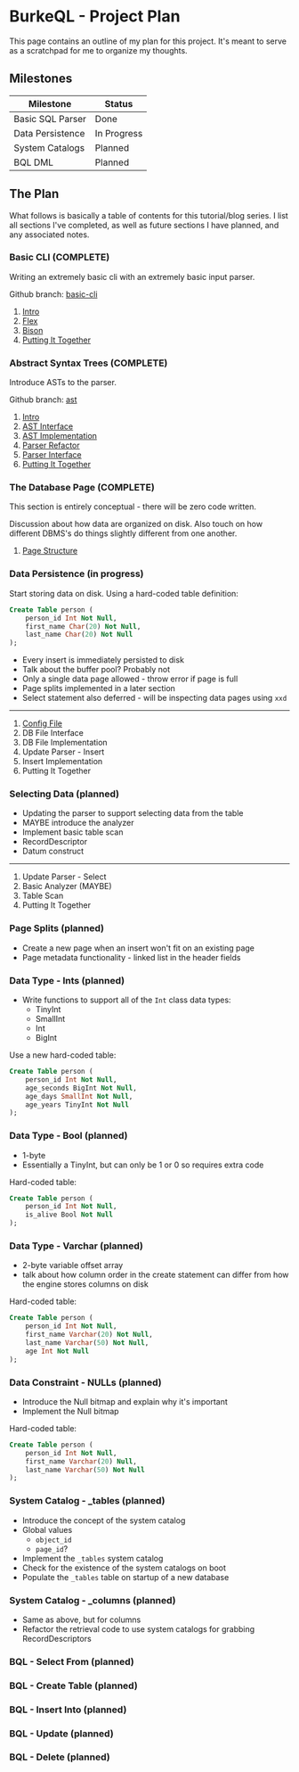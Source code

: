 # BurkeQL - Project Plan

This page contains an outline of my plan for this project. It's meant to serve as a scratchpad for me to organize my thoughts.

## Milestones

| Milestone | Status |
| --------- | ------ |
| Basic SQL Parser | Done |
| Data Persistence | In Progress |
| System Catalogs | Planned |
| BQL DML | Planned |

## The Plan

What follows is basically a table of contents for this tutorial/blog series. I list all sections I've completed, as well as future sections I have planned, and any associated notes.

### Basic CLI (COMPLETE)

Writing an extremely basic cli with an extremely basic input parser.

Github branch: [basic-cli](https://github.com/burke1791/burkeql-db/tree/basic-cli)

1. [Intro](../../01-basic-cli/intro)
1. [Flex](../../01-basic-cli/flex)
1. [Bison](../../01-basic-cli/bison)
1. [Putting It Together](../../01-basic-cli/putting-it-together)

### Abstract Syntax Trees (COMPLETE)

Introduce ASTs to the parser.

Github branch: [ast](https://github.com/burke1791/burkeql-db/tree/ast)

1. [Intro](../../02-ast/intro)
1. [AST Interface](../../02-ast/ast-interface)
1. [AST Implementation](../../02-ast/ast-implementation)
1. [Parser Refactor](../../02-ast/parser-refactor)
1. [Parser Interface](../../02-ast/parser-interface)
1. [Putting It Together](../../02-ast/putting-it-together)

### The Database Page (COMPLETE)

This section is entirely conceptual - there will be zero code written.

Discussion about how data are organized on disk. Also touch on how different DBMS's do things slightly different from one another.

1. [Page Structure](../../03-db-page/page-structure)

### Data Persistence (in progress)

Start storing data on disk. Using a hard-coded table definition:

```sql
Create Table person (
    person_id Int Not Null,
    first_name Char(20) Not Null,
    last_name Char(20) Not Null
);
```

- Every insert is immediately persisted to disk
- Talk about the buffer pool? Probably not
- Only a single data page allowed - throw error if page is full
- Page splits implemented in a later section
- Select statement also deferred - will be inspecting data pages using `xxd`

---

1. [Config File](../../04-data-persistence/config-file)
1. DB File Interface
1. DB File Implementation
1. Update Parser - Insert
1. Insert Implementation
1. Putting It Together

### Selecting Data (planned)

- Updating the parser to support selecting data from the table
- MAYBE introduce the analyzer
- Implement basic table scan
- RecordDescriptor
- Datum construct

---

1. Update Parser - Select
1. Basic Analyzer (MAYBE)
1. Table Scan
1. Putting It Together

### Page Splits (planned)

- Create a new page when an insert won't fit on an existing page
- Page metadata functionality - linked list in the header fields

### Data Type - Ints (planned)

- Write functions to support all of the `Int` class data types:
    - TinyInt
    - SmallInt
    - Int
    - BigInt

Use a new hard-coded table:

```sql
Create Table person (
    person_id Int Not Null,
    age_seconds BigInt Not Null,
    age_days SmallInt Not Null,
    age_years TinyInt Not Null
);
```

### Data Type - Bool (planned)

- 1-byte
- Essentially a TinyInt, but can only be 1 or 0 so requires extra code

Hard-coded table:

```sql
Create Table person (
    person_id Int Not Null,
    is_alive Bool Not Null
);
```

### Data Type - Varchar (planned)

- 2-byte variable offset array
- talk about how column order in the create statement can differ from how the engine stores columns on disk

Hard-coded table:

```sql
Create Table person (
    person_id Int Not Null,
    first_name Varchar(20) Not Null,
    last_name Varchar(50) Not Null,
    age Int Not Null
);
```

### Data Constraint - NULLs (planned)

- Introduce the Null bitmap and explain why it's important
- Implement the Null bitmap

Hard-coded table:

```sql
Create Table person (
    person_id Int Not Null,
    first_name Varchar(20) Null,
    last_name Varchar(50) Not Null
);
```

### System Catalog - _tables (planned)

- Introduce the concept of the system catalog
- Global values
    - `object_id`
    - `page_id`?
- Implement the `_tables` system catalog
- Check for the existence of the system catalogs on boot
- Populate the `_tables` table on startup of a new database

### System Catalog - _columns (planned)

- Same as above, but for columns
- Refactor the retrieval code to use system catalogs for grabbing RecordDescriptors

### BQL - Select From (planned)

### BQL - Create Table (planned)

### BQL - Insert Into (planned)

### BQL - Update (planned)

### BQL - Delete (planned)